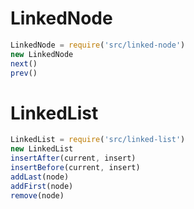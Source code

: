 # LinkedNode
```javascript
LinkedNode = require('src/linked-node')
new LinkedNode
next()
prev()
```

# LinkedList
```javascript
LinkedList = require('src/linked-list')
new LinkedList
insertAfter(current, insert)
insertBefore(current, insert)
addLast(node)
addFirst(node)
remove(node)
```
